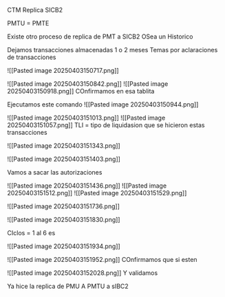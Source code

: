 CTM
Replica SICB2

PMTU = PMTE


Existe otro proceso de replica de PMT a SICB2
OSea un Historico 

Dejamos transacciones almacenadas 1 o 2 meses
Temas por aclaraciones de transacciones 

![[Pasted image 20250403150717.png]]

![[Pasted image 20250403150842.png]]
![[Pasted image 20250403150918.png]]
COnfirmamos en esa tablita

Ejecutamos este comando 
![[Pasted image 20250403150944.png]]

![[Pasted image 20250403151013.png]]
![[Pasted image 20250403151057.png]]
TLI = tipo de liquidasion que se hicieron estas transacciones 


![[Pasted image 20250403151343.png]]

![[Pasted image 20250403151403.png]]


Vamos a sacar las autorizaciones 

![[Pasted image 20250403151436.png]]
![[Pasted image 20250403151512.png]]
![[Pasted image 20250403151529.png]]


![[Pasted image 20250403151736.png]]


![[Pasted image 20250403151830.png]]

CIclos = 1 al 6 es 

![[Pasted image 20250403151934.png]]


![[Pasted image 20250403151952.png]]
COnfirmamos que si esten 

![[Pasted image 20250403152028.png]]
Y validamos 


Ya hice la replica de PMU A PMTU a sIBC2

